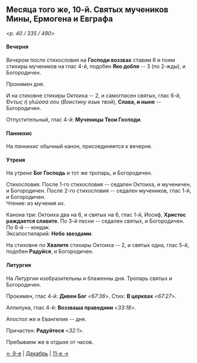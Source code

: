 
## Месяца того же, 10-й. Святых мучеников Мины, Ермогена и Евграфа  

<*p. 40 / 335 / 490*>

#### Вечерня

*Вечером* после стихословия на **Господи воззвах** ставим 6 и поем стихиры мучеников на глас 4-й, 
подобен **Яко добля** -- 3 (по 2-жды), и Богородичен.  

Прокимен дня. 

И на стиховне стихиры Октоиха -- 2, и самогласен святых, глас 6-й, *̓́Οντως ἡ γλῶσσά σου* (*Воистину язык твой*), 
**Слава, и ныне** -- Богородичен. 

Отпустительный, глас 4-й: **Мученицы Твои Господи**. 

#### Паннихис

На *паннихис* обычный канон, присоединяется к вечерне.

#### Утреня

На *утрене* **Бог Господь** и тот же тропарь, и Богородичен. 

Стихословия. 
После 1-го стихословия -- седален Октоиха, и мученичен, и Богородичен. 
После 2-го стихословия -- седален мучеников, глас 1-й, и Богородичен.  
Чтение: из мучения их.    

Канона три: Октоиха два на 6, и святых на 6, глас 1-й, Иосиф, **Христос раждается славите**.
По 3-й песни -- седален святых, и Богородичен.  
По 6-й -- кондак.  
Эксапостиларий: **Небо звездами**. 

На стиховне по **Хвалите** стихиры Октоиха -- 2, и святых одна, глас 5-й, 
подобен **Радуйся**, и Богородичен. 

#### Литургия

На *Литургии* изобразительны и блаженны дня. 
Тропарь святых и Богородичен.  

Прокимен, глас 4-й: **Дивен Бог** <*67:36*>. 
Стих: **В церквах**  <*67:27*>. 

Аллилуиа, глас 4-й: **Воззваша праведнии** <*33:18*>. 

Апостол же и Евангелие -- дня. 

Причастен: **Радуйтеся** <*32:1*>.

Пребываем же в отдыхе от часов.

[← 9-е](12_09_EUR.ru.md) | [Декабрь](README.md#10-й) | [11-е →](12_11_EUR.ru.md)
